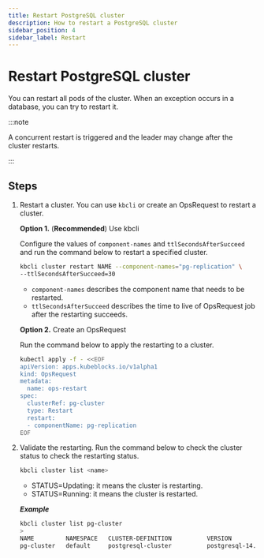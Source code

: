```yaml
---
title: Restart PostgreSQL cluster
description: How to restart a PostgreSQL cluster
sidebar_position: 4
sidebar_label: Restart
---
```



# Restart PostgreSQL cluster
You can restart all pods of the cluster. When an exception occurs in a database, you can try to restart it.

:::note

A concurrent restart is triggered and the leader may change after the cluster restarts.

:::

## Steps

1. Restart a cluster.
  You can use `kbcli` or create an OpsRequest to restart a cluster.
  
   **Option 1.** (**Recommended**) Use kbcli
   
   Configure the values of `component-names` and `ttlSecondsAfterSucceed` and run the command below to restart a specified cluster.
   ```bash
   kbcli cluster restart NAME --component-names="pg-replication" \
   --ttlSecondsAfterSucceed=30
   ```
   - `component-names` describes the component name that needs to be restarted.
   - `ttlSecondsAfterSucceed` describes the time to live of OpsRequest job after the restarting succeeds.

   **Option 2.** Create an OpsRequest

   Run the command below to apply the restarting to a cluster. 
   ```bash
   kubectl apply -f - <<EOF
   apiVersion: apps.kubeblocks.io/v1alpha1
   kind: OpsRequest
   metadata:
     name: ops-restart
   spec:
     clusterRef: pg-cluster
     type: Restart 
     restart:
     - componentName: pg-replication
   EOF
   ```
2. Validate the restarting.
   Run the command below to check the cluster status to check the restarting status.
   ```bash
   kbcli cluster list <name>
   ```
   - STATUS=Updating: it means the cluster is restarting.
   - STATUS=Running: it means the cluster is restarted.
   
   ***Example***

     ```bash
     kbcli cluster list pg-cluster
     >
     NAME         NAMESPACE   CLUSTER-DEFINITION          VERSION             TERMINATION-POLICY   STATUS    CREATED-TIME
     pg-cluster   default     postgresql-cluster          postgresql-14.7.0   Delete               Running   Mar 03,2023 18:28 UTC+0800
     ```
